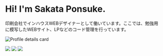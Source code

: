 # Hi! I'm Sakata Ponsuke.
印刷会社でインハウスWEBデザイナーとして働いています。ここでは、勉強用に模写したWEBサイト、LPなどのコード管理を行っています。

![Profile details card](http://github-profile-summary-cards.vercel.app/api/cards/profile-details?username=sakataponsuke&theme=vue)

  <img src="http://github-profile-summary-cards.vercel.app/api/cards/repos-per-language?username=sakataponsuke&theme=vue" />
  <img src="http://github-profile-summary-cards.vercel.app/api/cards/most-commit-language?username=sakataponsuke&theme=vue" />
  <img src="http://github-profile-summary-cards.vercel.app/api/cards/productive-time?username=sakataponsuke&theme=vue" />


